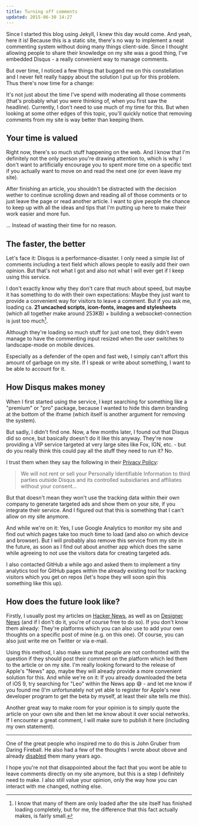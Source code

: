 ```yaml
---
title: Turning off comments
updated: 2015-06-30 14:27
---
```


Since I started this blog using Jekyll, I knew this day would come. And yeah, here it is! Because this is a static site, there's no way to implement a neat commenting system without doing many things client-side. Since I thought allowing people to share their knowledge on my site was a good thing, I've embedded Disqus - a really convenient way to manage comments.

But over time, I noticed a few things that bugged me on this constellation and I never felt really happy about the solution I put up for this problem. Thus there's now time for a change:

It's not just about the time I've spend with moderating all those comments (that's probably what you were thinking of, when you first saw the headline). Currently, I don't need to use much of my time for this. But when looking at some other edges of this topic, you'll quickly notice that removing comments from my site is way better than keeping them.

## Your time is valued

Right now, there's so much stuff happening on the web. And I know that I'm definitely not the only person you're drawing attention to, which is why I don't want to artificially encourage you to spent more time on a specific text if you actually want to move on and read the next one (or even leave my site).

After finishing an article, you shouldn't be distracted with the decision wether to continue scrolling down and reading all of those comments or to just leave the page or read another article. I want to give people the chance to keep up with all the ideas and tips that I'm putting up here to make their work easier and more fun.

... Instead of wasting their time for no reason.

## The faster, the better

Let's face it: Disqus is a performance-disaster. I only need a simple list of comments including a text field which allows people to easily add their own opinion. But that's not what I got and also not what I will ever get if I keep using this service.

I don't exactly know why they don't care that much about speed, but maybe it has something to do with their own expectations: Maybe they just want to provide a convenient way for visitors to leave a comment. But if you ask me, loading ca. **21 uncached scripts, icon-fonts, images and stylesheets** (which all together make around 253KB) + building a websocket-connection is just too much[^1].

Although they're loading so much stuff for just one tool, they didn't even manage to have the commenting input resized when the user switches to landscape-mode on mobile devices.

Especially as a defender of the open and fast web, I simply can't affort this amount of garbage on my site. If I speak or write about something, I want to be able to account for it.

## How Disqus makes money

When I first started using the service, I kept searching for something like a "premium" or "pro" package, because I wanted to hide this damn branding at the bottom of the iframe (which itself is another argument for removing the system).

But sadly, I didn't find one. Now, a few months later, I found out that Disqus did so once, but basically doesn't do it like this anyway. They're now providing a VIP service targeted at very large sites like Fox, IGN, etc. - but do you really think this could pay all the stuff they need to run it? No.

I trust them when they say the following in their [Privacy Policy][1]:

> We will not rent or sell your Personally Identifiable Information to third parties outside Disqus and its controlled subsidiaries and affiliates without your consent...

But that doesn't mean they won't use the tracking data within their own company to generate targeted ads and show them on your site, if you integrate their service. And I figured out that this is something that I can't allow on my site anymore.

And while we're on it: Yes, I use Google Analytics to monitor my site and find out which pages take too much time to load (and also on which device and browser). But I will probably also remove this service from my site in the future, as soon as I find out about another app which does the same while agreeing to not use the visitors data for creating targeted ads.

I also contacted GitHub a while ago and asked them to implement a tiny analytics tool for GitHub pages within the already existing tool for tracking visitors which you get on repos (let's hope they will soon spin this something like this up).

## How does the future look like?

Firstly, I usually post my articles on [Hacker News][2], as well as on [Designer News][3] (and if I don't do it, you're of course free to do so). If you don't know them already: They're platforms which you can also use to add your own thoughts on a specific post of mine (e.g. on this one). Of course, you can also just write me on Twitter or via e-mail.

Using this method, I also make sure that people are not confronted with the question if they should post their comment on the platform which led them to the article or on my site. I'm really looking forward to the release of Apple's "News" app, maybe they will already provide a more convenient solution for this. And while we're on it: If you already downloaded the beta of iOS 9, try searching for "Leo" within the News app 😅 - and let me know if you found me (I'm unfortunately not yet able to register for Apple's new developer program to get the beta by myself, at least their site tells me this).

Another great way to make room for your opinion is to simply quote the article on your own site and then let me know about it over social networks. If I encounter a great comment, I will make sure to publish it here (including my own statement).

---

One of the great people who inspired me to do this is John Gruber from Daring Fireball. He also had a few of the thoughts I wrote about obove and already [disabled][4] them many years ago.

I hope you're not that disappointed about the fact that you wont be able to leave comments directly on my site anymore, but this is a step I definitely need to make. I also still value your opinion, only the way how you can interact with me changed, nothing else.

[^1]: I know that many of them are only loaded after the site itself has finished loading completely, but for me, the difference that this fact actually makes, is fairly small.

[1]: https://help.disqus.com/customer/portal/articles/466259-privacy-policy#docs-internal-guid-7114636b-a35c-b705-17e5-81f1b840c25c
[2]: https://news.ycombinator.com/
[3]: https://www.designernews.co/
[4]: http://shawnblanc.net/2007/07/why-daring-fireball-is-comment-free/